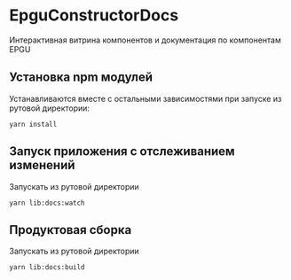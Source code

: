 # EpguConstructorDocs

Интерактивная витрина компонентов и документация по компонентам EPGU

## Установка npm модулей
Устанавливаются вместе с остальными зависимостями при запуске из рутовой директории:
```
yarn install
```

## Запуск приложения с отслеживанием изменений
Запускать из рутовой директории
```
yarn lib:docs:watch
```
## Продуктовая сборка
Запускать из рутовой директории
```
yarn lib:docs:build
```